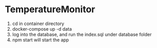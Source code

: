 # TemperatureMonitor

1. cd in container directory
2. docker-compose up -d data
3. log into the database, and run the index.sql under database folder
4. npm start will start the app  